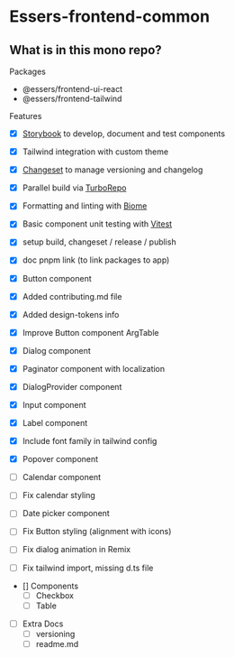 # Essers-frontend-common

## What is in this mono repo?

Packages
- @essers/frontend-ui-react
- @essers/frontend-tailwind

Features
- [x] [Storybook](https://storybook.js.org/) to develop, document and test components
- [x] Tailwind integration with custom theme
- [x] [Changeset](https://github.com/changesets/changesets) to manage versioning and changelog
- [x] Parallel build via [TurboRepo](https://turbo.build/repo/docs)
- [x] Formatting and linting with [Biome](https://biomejs.dev/)
- [x] Basic component unit testing with [Vitest](https://vitest.dev/)
- [x] setup build, changeset / release / publish
- [x] doc pnpm link (to link packages to app)
- [x] Button component
- [x] Added contributing.md file

- [x] Added design-tokens info
- [x] Improve Button component ArgTable
- [x] Dialog component
- [x] Paginator component with localization
- [x] DialogProvider component
- [x] Input component
- [x] Label component
- [x] Include font family in tailwind config
- [x] Popover component
- [ ] Calendar component
- [ ] Fix calendar styling
- [ ] Date picker component
- [ ] Fix Button styling (alignment with icons)
- [ ] Fix dialog animation in Remix
- [ ] Fix tailwind import, missing d.ts file

- [] Components
  - [ ] Checkbox
  - [ ] Table
- [ ] Extra Docs
  - [ ] versioning
  - [ ] readme.md
